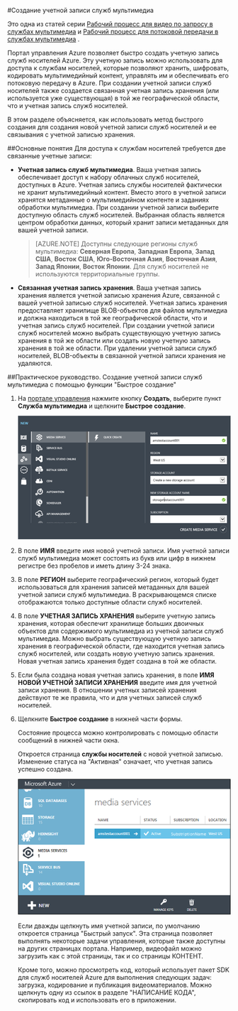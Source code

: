 <properties 
	pageTitle="Создание учетной записи служб мультимедиа - Azure" 
	description="Описывается создание новой учетной записи служб мультимедиа в Azure." 
	services="media-services" 
	documentationCenter="" 
	authors="Juliako" 
	manager="dwrede" 
	editor=""/>

<tags 
	ms.service="media-services" 
	ms.workload="media" 
	ms.tgt_pltfrm="na" 
	ms.devlang="na" 
	ms.topic="article" 
	ms.date="02/15/2015" 
	ms.author="juliako"/>


#Создание учетной записи служб мультимедиа

Это одна из статей серии [Рабочий процесс для видео по запросу в службах мультимедиа](media-services-video-on-demand-workflow.md) и [Рабочий процесс для потоковой передачи в службах мультимедиа](media-services-live-streaming-workflow.md) .  

Портал управления Azure позволяет быстро создать учетную запись служб носителей Azure. Эту учетную запись можно использовать для доступа к службам носителей, которые позволяют хранить, шифровать, кодировать мультимедийный контент, управлять им и обеспечивать его потоковую передачу в Azure. При создании учетной записи служб носителей также создается связанная учетная запись хранения (или используется уже существующая) в той же географической области, что и учетная запись служб носителей. 

В этом разделе объясняется, как использовать метод быстрого создания для создания новой учетной записи служб носителей и ее связывания с учетной записью хранения. 

##<a id="concepts"></a>Основные понятия
Для доступа к службам носителей требуется две связанные учетные записи:

-   **Учетная запись служб мультимедиа**. Ваша учетная запись обеспечивает доступ к набору облачных служб носителей, доступных в Azure. Учетная запись службы носителей фактически не хранит мультимедийный контент. Вместо этого в учетной записи хранятся метаданные о мультимедийном контенте и заданиях обработки мультимедиа. При создании учетной записи выберите доступную область служб носителей. Выбранная область является центром обработки данных, который хранит записи метаданных для вашей учетной записи. 

    > [AZURE.NOTE]
    > Доступны следующие регионы служб мультимедиа: **Северная Европа**, **Западная Европа**, **Запад США**, **Восток США**, **Юго-Восточная Азия**, **Восточная Азия**, **Запад Японии**, **Восток Японии**. Для служб носителей не используются территориальные группы. 
-   **Связанная учетная запись хранения**. Ваша учетная запись хранения является учетной записью хранения Azure, связанной с вашей учетной записью служб носителей. Учетная запись хранения предоставляет хранилище BLOB-объектов для файлов мультимедиа и должна находиться в той же географической области, что и учетная запись служб носителей. При создании учетной записи служб носителей можно выбрать существующую учетную запись хранения в той же области или создать новую учетную запись хранения в той же области. При удалении учетной записи служб носителей, BLOB-объекты в связанной учетной записи хранения не удаляются. 

##<a id="quick"></a>Практическое руководство. Создание учетной записи служб мультимедиа с помощью функции "Быстрое создание"

1. На [портале управления][] нажмите кнопку **Создать**, выберите пункт **Служба мультимедиа** и щелкните **Быстрое создание**.
   
	![Media Services Quick Create](./media/media-services-create-account/wams-QuickCreate.png)

2. В поле **ИМЯ** введите имя новой учетной записи. Имя учетной записи служб мультимедиа может состоять из букв или цифр в нижнем регистре без пробелов и иметь длину 3-24 знака. 

3. В поле **РЕГИОН** выберите географический регион, который будет использоваться для хранения записей метаданных для вашей учетной записи служб мультимедиа. В раскрывающемся списке отображаются только доступные области служб носителей. 

4. В поле **УЧЕТНАЯ ЗАПИСЬ ХРАНЕНИЯ** выберите учетную запись хранения, которая обеспечит хранилище больших двоичных объектов для содержимого мультимедиа из учетной записи служб мультимедиа. Можно выбрать существующую учетную запись хранения в географической области, где находится учетная запись служб носителей, или создать новую учетную запись хранения. Новая учетная запись хранения будет создана в той же области. 

5. Если была создана новая учетная запись хранения, в поле **ИМЯ НОВОЙ УЧЕТНОЙ ЗАПИСИ ХРАНЕНИЯ** введите имя для учетной записи хранения. В отношении учетных записей хранения действуют те же правила, что и для учетных записей служб носителей.

6. Щелкните **Быстрое создание** в нижней части формы.

	Состояние процесса можно контролировать с помощью области сообщений в нижней части окна.

	Откроется страница **службы носителей** с новой учетной записью. Изменение статуса на "Активная" означает, что учетная запись успешно создана.

	![Media Services Page](./media/media-services-create-account/wams-mediaservices-page.png)

	Если дважды щелкнуть имя учетной записи, по умолчанию откроется страница "Быстрый запуск". Эта страница позволяет выполнять некоторые задачи управления, которые также доступны на других страницах портала. Например, видеофайл можно загрузить как с этой страницы, так и со страницы КОНТЕНТ.

	Кроме того, можно просмотреть код, который использует пакет SDK для служб носителей Azure для выполнения следующих задач: загрузка, кодирование и публикация видеоматериалов. Можно щелкнуть одну из ссылок в разделе "НАПИСАНИЕ КОДА", скопировать код и использовать его в приложении. 


<!-- Reusable paths. -->

<!-- Anchors. -->
  [Основные понятия]: #concepts
  [Перед началом работы]: #begin
  [Практическое руководство. Создание учетной записи служб мультимедиа с помощью функции "Быстрое создание"]: #quick

<!-- URLs. -->
  [Установщик веб-платформы]: http://go.microsoft.com/fwlink/?linkid=255386
  
  [портале управления]: http://manage.windowsazure.com/



<!--HONumber=52-->